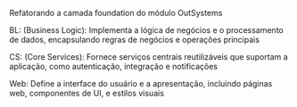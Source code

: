 Refatorando a camada foundation do módulo OutSystems

BL: (Business Logic): Implementa a lógica de negócios e o processamento de dados, encapsulando regras de negócios e operações principais

CS: (Core Services): Fornece serviços centrais reutilizáveis que suportam a aplicação, como autenticação, integração e notificações

Web: Define a interface do usuário e a apresentação, incluindo páginas web, componentes de UI, e estilos visuais
